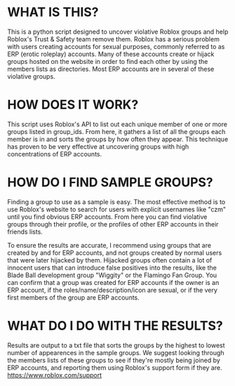 # WHAT IS THIS?
This is a python script designed to uncover violative Roblox groups and help Roblox's Trust & Safety team remove them. Roblox has a serious problem with users creating accounts for sexual purposes, commonly referred to as ERP (erotic roleplay) accounts. Many of these accounts create or hijack groups hosted on the website in order to find each other by using the members lists as directories. Most ERP accounts are in several of these violative groups.

# HOW DOES IT WORK?
This script uses Roblox's API to list out each unique member of one or more groups listed in group_ids. From here, it gathers a list of all the groups each member is in and sorts the groups by how often they appear. This technique has proven to be very effective at uncovering groups with high concentrations of ERP accounts.

# HOW DO I FIND SAMPLE GROUPS?
Finding a group to use as a sample is easy. The most effective method is to use Roblox's website to search for users with explicit usernames like "czm" until you find obvious ERP accounts. From here you can find violative groups through their profile, or the profiles of other ERP accounts in their friends lists.

To ensure the results are accurate, I recommend using groups that are created by and for ERP accounts, and not groups created by normal users that were later hijacked by them. Hijacked groups often contain a lot of innocent users that can introduce false positives into the results, like the Blade Ball development group "Wiggity" or the Flamingo Fan Group. You can confirm that a group was created for ERP accounts if the owner is an ERP account, if the roles/name/description/icon are sexual, or if the very first members of the group are ERP accounts.

# WHAT DO I DO WITH THE RESULTS?
Results are output to a txt file that sorts the groups by the highest to lowest number of appearences in the sample groups. We suggest looking through the members lists of these groups to see if they're mostly being joined by ERP accounts, and reporting them using Roblox's support form if they are. https://www.roblox.com/support
